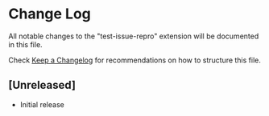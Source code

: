 # Change Log
All notable changes to the "test-issue-repro" extension will be documented in this file.

Check [Keep a Changelog](http://keepachangelog.com/) for recommendations on how to structure this file.

## [Unreleased]
- Initial release